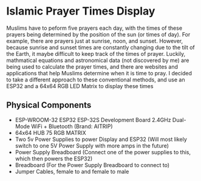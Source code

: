 # Islamic Prayer Times Display
Muslims have to peform five prayers each day, with the times of these prayers being determined by the position of the sun (or times of day). For example, there are prayers just at sunrise, noon, and sunset. However, because sunrise and sunset times are constantly changing due to the tilt of the Earth, it maybe difficult to keep track of the times of prayer. Luckily, mathmatical equations and astronomical data (not discovered by me) are being used to calculate the prayer times, and there are websites and applications that help Muslims determine when it is time to pray. I decided to take a different approach to these conventional methods, and use an ESP32 and a 64x64 RGB LED Matrix to display these times

## Physical Components
- ESP-WROOM-32 ESP32 ESP-32S Development Board 2.4GHz Dual-Mode WiFi + Bluetooth (Brand: AITRIP)
- 64x64 HUB 75 RGB MATRIX
- Two 5v Power Supplies to power Display and ESP32 (Will most likely switch to one 5V Power Supply with more amps in the future)
- Power Supply Breadboard (Connect one of the power supplies to this, which then powers the ESP32)
- Breadboard (For the Power Supply Breadboard to connect to)
- Jumper Cables, female to and female to male


